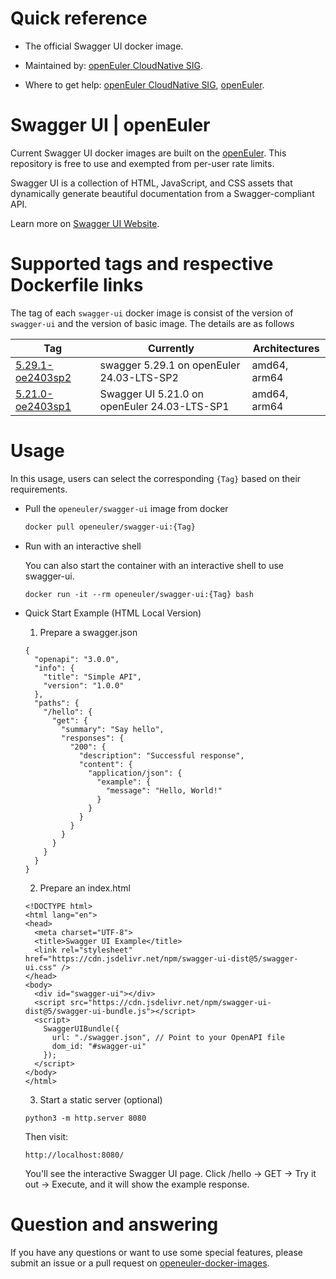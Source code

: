 # Quick reference

- The official Swagger UI docker image.

- Maintained by: [openEuler CloudNative SIG](https://gitee.com/openeuler/cloudnative).

- Where to get help: [openEuler CloudNative SIG](https://gitee.com/openeuler/cloudnative), [openEuler](https://gitee.com/openeuler/community).

# Swagger UI | openEuler
Current Swagger UI docker images are built on the [openEuler](https://repo.openeuler.org/). This repository is free to use and exempted from per-user rate limits.

Swagger UI is a collection of HTML, JavaScript, and CSS assets that dynamically generate beautiful documentation from a Swagger-compliant API.

Learn more on [Swagger UI Website](https://swagger.io/)⁠.

# Supported tags and respective Dockerfile links
The tag of each `swagger-ui` docker image is consist of the version of `swagger-ui` and the version of basic image. The details are as follows

| Tag                                                                                                                                   | Currently                                    | Architectures |
|---------------------------------------------------------------------------------------------------------------------------------------|----------------------------------------------|---------------|
|[5.29.1-oe2403sp2](https://gitee.com/openeuler/openeuler-docker-images/blob/master/Others/swagger-ui/5.29.1/24.03-lts-sp2/Dockerfile) | swagger 5.29.1 on openEuler 24.03-LTS-SP2 | amd64, arm64 |
| [5.21.0-oe2403sp1](https://gitee.com/openeuler/openeuler-docker-images/blob/master/Others/swagger-ui/5.21.0/24.03-lts-sp1/Dockerfile) | Swagger UI 5.21.0 on openEuler 24.03-LTS-SP1 | amd64, arm64  |

# Usage
In this usage, users can select the corresponding `{Tag}` based on their requirements.

- Pull the `openeuler/swagger-ui` image from docker

	```bash
	docker pull openeuler/swagger-ui:{Tag}
	```

- Run with an interactive shell

    You can also start the container with an interactive shell to use swagger-ui.
    ```
    docker run -it --rm openeuler/swagger-ui:{Tag} bash
    ```

- Quick Start Example (HTML Local Version)
    
    1. Prepare a swagger.json
    ```
    {
      "openapi": "3.0.0",
      "info": {
        "title": "Simple API",
        "version": "1.0.0"
      },
      "paths": {
        "/hello": {
          "get": {
            "summary": "Say hello",
            "responses": {
              "200": {
                "description": "Successful response",
                "content": {
                  "application/json": {
                    "example": {
                      "message": "Hello, World!"
                    }
                  }
                }
              }
            }
          }
        }
      }
    }
    ```
  
    2. Prepare an index.html
    ```
    <!DOCTYPE html>
    <html lang="en">
    <head>
      <meta charset="UTF-8">
      <title>Swagger UI Example</title>
      <link rel="stylesheet" href="https://cdn.jsdelivr.net/npm/swagger-ui-dist@5/swagger-ui.css" />
    </head>
    <body>
      <div id="swagger-ui"></div>
      <script src="https://cdn.jsdelivr.net/npm/swagger-ui-dist@5/swagger-ui-bundle.js"></script>
      <script>
        SwaggerUIBundle({
          url: "./swagger.json", // Point to your OpenAPI file
          dom_id: "#swagger-ui"
        });
      </script>
    </body>
    </html>
    ```
  
    3. Start a static server (optional)
    ```
    python3 -m http.server 8080
    ```
    Then visit:
    ```
    http://localhost:8080/
    ```
    You'll see the interactive Swagger UI page. Click /hello → GET → Try it out → Execute, and it will show the example response.
  
# Question and answering
If you have any questions or want to use some special features, please submit an issue or a pull request on [openeuler-docker-images](https://gitee.com/openeuler/openeuler-docker-images).